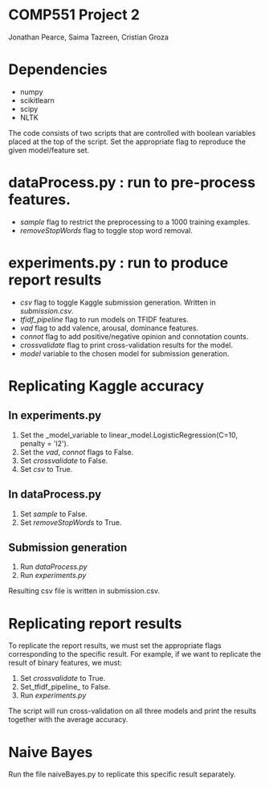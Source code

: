 # COMP551 Project 2
Jonathan Pearce, Saima Tazreen, Cristian Groza

# Dependencies
- numpy
- scikitlearn
- scipy
- NLTK

The code consists of two scripts that are controlled with boolean variables
placed at the top of the script. Set the appropriate flag to reproduce the given model/feature set.

# dataProcess.py : run to pre-process features.
  + _sample_ flag to restrict the preprocessing to a 1000 training examples.
  + _removeStopWords_ flag to toggle stop word removal.

# experiments.py : run to produce report results
  + _csv_ flag to toggle Kaggle submission generation. Written in _submission.csv_.
  + _tfidf\_pipeline_ flag to run models on TFIDF features.
  + _vad_ flag to add valence, arousal, dominance features.
  + _connot_ flag to add positive/negative opinion and connotation counts.
  + _crossvalidate_ flag to print cross-validation results for the model.
  + _model_ variable to the chosen model for submission generation.

# Replicating Kaggle accuracy
## In experiments.py
1. Set the _model_variable to linear_model.LogisticRegression(C=10, penalty = 'l2').
2. Set the _vad_, _connot_ flags to False.
3. Set _crossvalidate_ to False.
4. Set _csv_ to True.

## In dataProcess.py
1. Set _sample_ to False.
2. Set _removeStopWords_ to True.
## Submission generation
1. Run _dataProcess.py_
2. Run _experiments.py_

Resulting csv file is written in submission.csv.

# Replicating report results

To replicate the report results, we must set the appropriate flags corresponding to the specific result. For example, if we want to replicate the result of binary features, we must:
1. Set _crossvalidate_ to True.
2. Set_tfidf\_pipeline_ to False.
3. Run _experiments.py_

The script will run cross-validation on all three models and print the results together with the average accuracy.

# Naive Bayes

Run the file naiveBayes.py to replicate this specific result separately.




